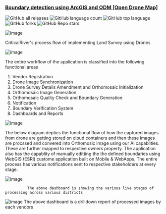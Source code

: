 ### [Boundary detection using ArcGIS and ODM [Open Drone Map]](https://github.com/CR-Digital-Innovation/drone-land-survey/wiki/ArcGIS)

![GitHub all releases](https://img.shields.io/github/downloads/CR-Digital-Innovation/drone-land-survey/total)
![GitHub language count](https://img.shields.io/github/languages/count/CR-Digital-Innovation/drone-land-survey)
![GitHub top language](https://img.shields.io/github/languages/top/CR-Digital-Innovation/drone-land-survey?color=yellow)
![GitHub forks](https://img.shields.io/github/forks/CR-Digital-Innovation/drone-land-survey?style=social)
![GitHub Repo stars](https://img.shields.io/github/stars/CR-Digital-Innovation/drone-land-survey?style=social)

![image](https://user-images.githubusercontent.com/112068881/201333870-2a226c4c-adf6-4cfb-b8b9-edbf6aba9823.png)

CriticalRiver's process flow of implementing Land Survey using Drones

![image](https://user-images.githubusercontent.com/112068881/201337338-23421099-e2e8-4586-a7db-6764be55e0d8.png)

The entire workflow of the application is classified into the following functional areas
1. Vendor Registration
2. Drone Image Synchronization
3. Drone Survey Details Amendment and Orthomosaic Initialization 
4. Orthomosaic Image Generation 
5. Orthomosaic Quality Check and Boundary Generation
6. Notification  
7. Boundary Verification System
8. Dashboards and Reports


![image](https://user-images.githubusercontent.com/112068881/201334152-0a49a9e9-a504-4c41-b29f-16c72fa40ea4.png)

The below diagram deptics the functional flow of how the captured images from drone are getting stored on cloud containers and then these images are procssed and convered into Orthomosic image using our AI capablities. These are further mapped to respective owners property. The application also has the capablity of manually editting the the defined boundaries using WebGIS (ESRI) custome application built on Mobile & WebApps. The entire process has various notifications sent  to respective stakeholders at every stage.

![image](https://user-images.githubusercontent.com/112068881/201334198-fd208786-ba2d-48c3-82b8-acdeb65c18fd.png)

              The above dashboard is showing the various live stages of processing across various districts

![image](https://user-images.githubusercontent.com/112068881/201334228-286eb471-fdcf-435e-8b10-f2c36be7c55c.png)
              The above dashboard is a drilldown report of processed images by each vendors
